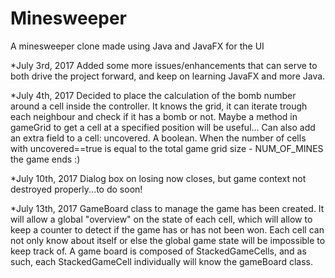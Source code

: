 # Minesweeper
A minesweeper clone made using Java and JavaFX for the UI

*July 3rd, 2017
  Added some more issues/enhancements that can serve to both drive the project forward, and keep on learning JavaFX and more    Java.

*July 4th, 2017
  Decided to place the calculation of the bomb number around a cell inside the controller. It knows the grid, it can iterate trough each neighbour and check if it has a bomb or not. Maybe a method in gameGrid to get a cell at a specified position will be useful...
Can also add an extra field to a cell: uncovered. A boolean. When the number of cells with uncovered==true is equal to the total game grid size - NUM_OF_MINES the game ends :)

*July 10th, 2017
  Dialog box on losing now closes, but game context not destroyed properly...to do soon!
  
*July 13th, 2017
  GameBoard class to manage the game has been created. It will allow a global "overview" on the state of each cell, which will allow to keep a counter to detect if the game has or has not been won. Each cell can not only know about itself or else the global game state will be impossible to keep track of. A game board is composed of StackedGameCells, and as such, each StackedGameCell individually will know the gameBoard class.

